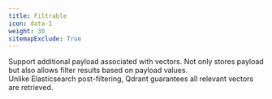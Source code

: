 ```yaml
---
title: Filtrable
icon: data-1
weight: 30
sitemapExclude: True
---
```


Support additional payload associated with vectors.
Not only stores payload but also allows filter results based on payload values. \
Unlike Elasticsearch post-filtering, Qdrant guarantees all relevant vectors are retrieved.
